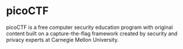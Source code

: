 # picoCTF
picoCTF is a free computer security education program with original content built on a capture-the-flag framework created by security and privacy experts at Carnegie Mellon University.
